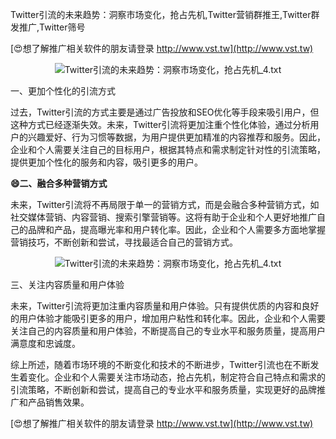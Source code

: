 Twitter引流的未来趋势：洞察市场变化，抢占先机,Twitter营销群推王,Twitter群发推广,Twitter筛号

[😍想了解推广相关软件的朋友请登录 http://www.vst.tw](http://www.vst.tw)

 <center><img src="https://vst.tw/MP4/tuiguang/png/6.png" alt="Twitter引流的未来趋势：洞察市场变化，抢占先机_4.txt"></center>

一、更加个性化的引流方式

过去，Twitter引流的方式主要是通过广告投放和SEO优化等手段来吸引用户，但这种方式已经逐渐失效。未来，Twitter引流将更加注重个性化体验，通过分析用户的兴趣爱好、行为习惯等数据，为用户提供更加精准的内容推荐和服务。因此，企业和个人需要关注自己的目标用户，根据其特点和需求制定针对性的引流策略，提供更加个性化的服务和内容，吸引更多的用户。

**😄二、融合多种营销方式**

未来，Twitter引流将不再局限于单一的营销方式，而是会融合多种营销方式，如社交媒体营销、内容营销、搜索引擎营销等。这将有助于企业和个人更好地推广自己的品牌和产品，提高曝光率和用户转化率。因此，企业和个人需要多方面地掌握营销技巧，不断创新和尝试，寻找最适合自己的营销方式。

 <center><img src="https://vst.tw/MP4/tuiguang/png/6.png" alt="Twitter引流的未来趋势：洞察市场变化，抢占先机_4.txt"></center>

三、关注内容质量和用户体验

未来，Twitter引流将更加注重内容质量和用户体验。只有提供优质的内容和良好的用户体验才能吸引更多的用户，增加用户粘性和转化率。因此，企业和个人需要关注自己的内容质量和用户体验，不断提高自己的专业水平和服务质量，提高用户满意度和忠诚度。

综上所述，随着市场环境的不断变化和技术的不断进步，Twitter引流也在不断发生着变化。企业和个人需要关注市场动态，抢占先机，制定符合自己特点和需求的引流策略，不断创新和尝试，提高自己的专业水平和服务质量，实现更好的品牌推广和产品销售效果。

[😍想了解推广相关软件的朋友请登录 http://www.vst.tw](http://www.vst.tw)



